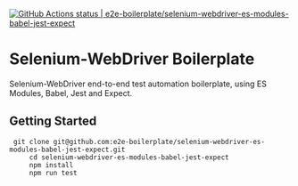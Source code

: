 [![GitHub Actions status | e2e-boilerplate/selenium-webdriver-es-modules-babel-jest-expect](https://github.com/e2e-boilerplate/selenium-webdriver-es-modules-babel-jest-expect/workflows/selenium-webdriver-es-modules-babel-jest-expect/badge.svg)](https://github.com/e2e-boilerplate/selenium-webdriver-es-modules-babel-jest-expect/actions?workflow=selenium-webdriver-es-modules-babel-jest-expect)
  # Selenium-WebDriver Boilerplate
  Selenium-WebDriver end-to-end test automation boilerplate, using ES Modules, Babel, Jest and Expect.
  ## Getting Started
  	 git clone git@github.com:e2e-boilerplate/selenium-webdriver-es-modules-babel-jest-expect.git
    	 cd selenium-webdriver-es-modules-babel-jest-expect
    	 npm install
    	 npm run test
    